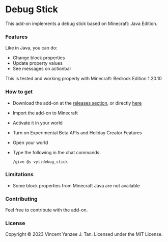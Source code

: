 # Debug Stick

This add-on implements a debug stick based on Minecraft: Java Edition.

### Features

Like in Java, you can do:

- Change block properties
- Update property values
- See messages on actionbar

This is tested and working properly with Minecraft: Bedrock Edition 1.20.10

### How to get

- Download the add-on at the [releases section][releases], or directly [here][dl]
- Import the add-on to Minecraft
- Activate it in your world
- Turn on Experimental Beta APIs and Holiday Creator Features
- Open your world
- Type the following in the chat commands:
    
    ```text
    /give @s vyt:debug_stick
    ```

### Limitations

- Some block properties from Minecraft Java are not available

### Contributing

Feel free to contribute with the add-on.

### License

Copyright &copy; 2023 Vincent Yanzee J. Tan. Licensed under the MIT License.

[releases]: https://github.com/vytdev/debug-stick/releases
[dl]: https://github.com/vytdev/debug-stick/releases/latest/download/debug-stick.mcpack
